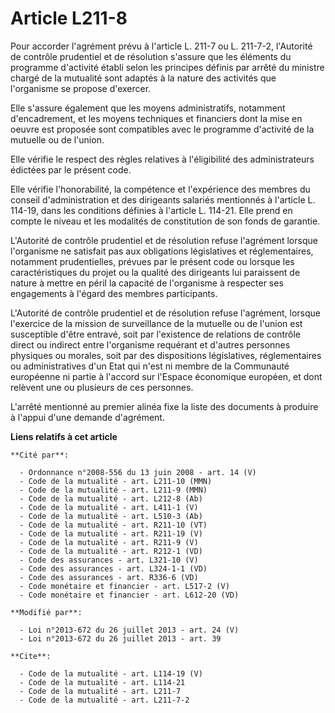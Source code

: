 # Article L211-8

Pour accorder l'agrément prévu à l'article L. 211-7 ou L. 211-7-2, l'Autorité de contrôle prudentiel et de résolution
s'assure que les éléments du programme d'activité établi selon les principes définis par arrêté du ministre chargé de la
mutualité sont adaptés à la nature des activités que l'organisme se propose d'exercer. 

Elle s'assure également que les moyens administratifs, notamment d'encadrement, et les moyens techniques et financiers dont
la mise en oeuvre est proposée sont compatibles avec le programme d'activité de la mutuelle ou de l'union. 

Elle vérifie le respect des règles relatives à l'éligibilité des administrateurs édictées par le présent code. 

Elle vérifie l'honorabilité, la compétence et l'expérience des membres du conseil d'administration et des dirigeants salariés
mentionnés à l'article L. 114-19, dans les conditions définies à l'article L. 114-21. Elle prend en compte le niveau et les
modalités de constitution de son fonds de garantie. 

L'Autorité de contrôle prudentiel et de résolution refuse l'agrément lorsque l'organisme ne satisfait pas aux obligations
législatives et réglementaires, notamment prudentielles, prévues par le présent code ou lorsque les caractéristiques du
projet ou la qualité des dirigeants lui paraissent de nature à mettre en péril la capacité de l'organisme à respecter ses
engagements à l'égard des membres participants. 

L'Autorité de contrôle prudentiel et de résolution refuse l'agrément, lorsque l'exercice de la mission de surveillance de la
mutuelle ou de l'union est susceptible d'être entravé, soit par l'existence de relations de contrôle direct ou indirect entre
l'organisme requérant et d'autres personnes physiques ou morales, soit par des dispositions législatives, réglementaires ou
administratives d'un Etat qui n'est ni membre de la Communauté européenne ni partie à l'accord sur l'Espace économique
européen, et dont relèvent une ou plusieurs de ces personnes. 

L'arrêté mentionné au premier alinéa fixe la liste des documents à produire à l'appui d'une demande d'agrément.

**Liens relatifs à cet article**

	**Cité par**:

	  - Ordonnance n°2008-556 du 13 juin 2008 - art. 14 (V)
	  - Code de la mutualité - art. L211-10 (MMN)
	  - Code de la mutualité - art. L211-9 (MMN)
	  - Code de la mutualité - art. L212-8 (Ab)
	  - Code de la mutualité - art. L411-1 (V)
	  - Code de la mutualité - art. L510-3 (Ab)
	  - Code de la mutualité - art. R211-10 (VT)
	  - Code de la mutualité - art. R211-19 (V)
	  - Code de la mutualité - art. R211-9 (V)
	  - Code de la mutualité - art. R212-1 (VD)
	  - Code des assurances - art. L321-10 (V)
	  - Code des assurances - art. L324-1-1 (VD)
	  - Code des assurances - art. R336-6 (VD)
	  - Code monétaire et financier - art. L517-2 (V)
	  - Code monétaire et financier - art. L612-20 (VD)

	**Modifié par**:

	  - Loi n°2013-672 du 26 juillet 2013 - art. 24 (V)
	  - Loi n°2013-672 du 26 juillet 2013 - art. 39

	**Cite**:

	  - Code de la mutualité - art. L114-19 (V)
	  - Code de la mutualité - art. L114-21
	  - Code de la mutualité - art. L211-7
	  - Code de la mutualité - art. L211-7-2
